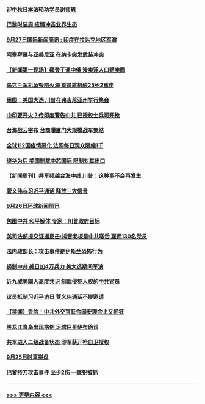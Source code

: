 #### [迎中秋日本法轮功学员谢师恩](../pages/prog202/a102950468.md?t=09280951) 
#### [巴黎时装周 疫情冲击业界生态](../pages/prog202/a102950420.md?t=09280951) 
#### [9月27日国际新闻简讯 : 印度在拉达克地区军演](../pages/prog202/a102950417.md?t=09280951) 
#### [阿塞拜疆与亚美尼亚 在纳卡突发武装冲突](../pages/prog202/a102950395.md?t=09280951) 
#### [【新闻第一现场】拜登子通中俄 涉卖淫人口贩卖圈](../pages/prog202/a102950325.md?t=09280951) 
#### [乌克兰军机坠毁陷火海 乘员跳机酿25死2重伤](../pages/prog202/a102950178.md?t=09280951) 
#### [组图：美国大选 川普在弗吉尼亚州举行集会](../pages/prog202/a102950183.md?t=09280951) 
#### [中印要开火？传印度警告中共 已授权士兵可开枪](../pages/prog202/a102950168.md?t=09280951) 
#### [台海战云密布 台商曝厦门大规模战车集结](../pages/prog202/a102950165.md?t=09280951) 
#### [全球112国疫情恶化 法网每日观众限缩1千](../pages/prog202/a102949829.md?t=09280951) 
#### [继华为后 美国制裁中芯国际 限制对其出口](../pages/prog202/a102950060.md?t=09280951) 
#### [【新闻周刊】共军频越台海中线 川普：这种事不会再发生](../pages/prog202/a102950112.md?t=09280951) 
#### [菅义伟与习近平通话 释放三大信号](../pages/prog202/a102949640.md?t=09280951) 
#### [9月26日环球新闻简讯](../pages/prog202/a102950048.md?t=09280951) 
#### [包围中共 和平解体 专家：川普政府目标](../pages/prog202/a102950006.md?t=09280951) 
#### [美司法部提交证据反击:抖音老板是中共喉舌 雇佣130名党员](../pages/prog202/a102949988.md?t=09280951) 
#### [法内政部长：攻击事件是伊斯兰恐怖行为](../pages/prog202/a102949818.md?t=09280951) 
#### [遏制中共 美日加4万兵力 美大选期间军演](../pages/prog202/a102949807.md?t=09280951) 
#### [近九成美国人高度共识 制裁侵犯人权的中共官员](../pages/prog202/a102949578.md?t=09280951) 
#### [议员抵制习近平访日 菅义伟通话不提邀请](../pages/prog202/a102949336.md?t=09280951) 
#### [【禁闻】丢脸！中共外交官联合国安理会上又抓狂](../pages/prog202/a102949353.md?t=09280951) 
#### [黑龙江青岛出现病例 足球巨星伊布确诊](../pages/prog202/a102949325.md?t=09280951) 
#### [共军进入二级战备状态 印军获开枪自卫授权](../pages/prog202/a102949288.md?t=09280951) 
#### [9月25日时事拼盘](../pages/prog202/a102949309.md?t=09280951) 
#### [巴黎持刀攻击事件 至少2伤  一嫌犯被抓](../pages/prog202/a102949307.md?t=09280951) 

----
#### [ >>> 更早内容 <<< ](../indexes/prog202-earlier.md)
